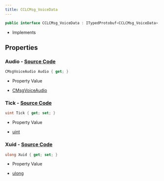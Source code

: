 ```yaml
---
title: CCLCMsg_VoiceData
---
```


```csharp
public interface CCLCMsg_VoiceData : ITypedProtobuf<CCLCMsg_VoiceData>, INativeHandle, INetMessage<CCLCMsg_VoiceData>, IDisposable
```

- Implements

## Properties

### **Audio** - [Source Code](https://github.com/swiftly-solution/swiftlys2/blob/main/managed/src/SwiftlyS2.Generated/Protobufs/Interfaces/CCLCMsg_VoiceData.cs#L18)

```csharp
CMsgVoiceAudio Audio { get; }
```

- Property Value

- [CMsgVoiceAudio](/docs/api/shared/protobufdefinitions/cmsgvoiceaudio)

### **Tick** - [Source Code](https://github.com/swiftly-solution/swiftlys2/blob/main/managed/src/SwiftlyS2.Generated/Protobufs/Interfaces/CCLCMsg_VoiceData.cs#L24)

```csharp
uint Tick { get; set; }
```

- Property Value

- [uint](https://learn.microsoft.com/dotnet/api/system.uint32)

### **Xuid** - [Source Code](https://github.com/swiftly-solution/swiftlys2/blob/main/managed/src/SwiftlyS2.Generated/Protobufs/Interfaces/CCLCMsg_VoiceData.cs#L21)

```csharp
ulong Xuid { get; set; }
```

- Property Value

- [ulong](https://learn.microsoft.com/dotnet/api/system.uint64)

